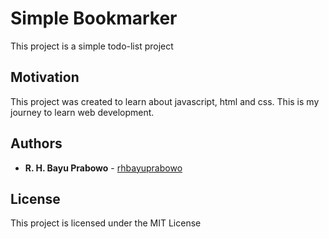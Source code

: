 # Simple Bookmarker

This project is a simple todo-list project

## Motivation

This project was created to learn about javascript, html and css. This is my journey to learn web development.

## Authors

* **R. H. Bayu Prabowo** - [rhbayuprabowo](https://github.com/rhbayuprabowo)

## License

This project is licensed under the MIT License
